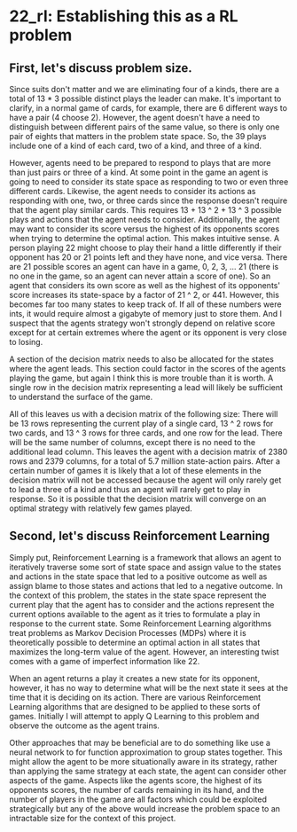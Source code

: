 # 22_rl: Establishing this as a RL problem

## First, let's discuss problem size. 

Since suits don't matter and we are eliminating four of a kinds, there are a total of 13 * 3 possible distinct plays the leader can make. It's important to clarify, in a normal game of cards, for example, there are 6 different ways to have a pair (4 choose 2). However, the agent doesn't have a need to distinguish between different pairs of the same value, so there is only one pair of eights that matters in the problem state space. So, the 39 plays include one of a kind of each card, two of a kind, and three of a kind. 

However, agents need to be prepared to respond to plays that are more than just pairs or three of a kind. At some point in the game an agent is going to need to consider its state space as responding to two or even three different cards. Likewise, the agent needs to consider its actions as responding with one, two, or three cards since the response doesn't require that the agent play similar cards. This requires 13 + 13 ^ 2 + 13 ^ 3 possible plays and actions that the agent needs to consider. Additionally, the agent may want to consider its score versus the highest of its opponents scores when trying to determine the optimal action. This makes intuitive sense. A person playing 22 might choose to play their hand a little differently if their opponent has 20 or 21 points left and they have none, and vice versa. There are 21 possible scores an agent can have in a game, 0, 2, 3, ... 21 (there is no one in the game, so an agent can never attain a score of one). So an agent that considers its own score as well as the highest of its opponents' score increases its state-space by a factor of 21 ^ 2, or 441. However, this becomes far too many states to keep track of. If all of these numbers were ints, it would require almost a gigabyte of memory just to store them. And I suspect that the agents strategy won't strongly depend on relative score except for at certain extremes where the agent or its opponent is very close to losing. 

A section of the decision matrix needs to also be allocated for the states where the agent leads. This section could factor in the scores of the agents playing the game, but again I think this is more trouble than it is worth. A single row in the decision matrix representing a lead will likely be sufficient to understand the surface of the game. 

All of this leaves us with a decision matrix of the following size: There will be 13 rows representing the current play of a single card, 13 ^ 2 rows for two cards, and 13 ^ 3 rows for three cards, and one row for the lead. There will be the same number of columns, except there is no need to the additional lead column. This leaves the agent with a decision matrix of 2380 rows and 2379 columns, for a total of 5.7 million state-action pairs. After a certain number of games it is likely that a lot of these elements in the decision matrix will not be accessed because the agent will only rarely get to lead a three of a kind and thus an agent will rarely get to play in response. So it is possible that the decision matrix will converge on an optimal strategy with relatively few games played. 

## Second, let's discuss Reinforcement Learning

Simply put, Reinforcement Learning is a framework that allows an agent to iteratively traverse some sort of state space and assign value to the states and actions in the state space that led to a positive outcome as well as assign blame to those states and actions that led to a negative outcome. In the context of this problem, the states in the state space represent the current play that the agent has to consider and the actions represent the current options available to the agent as it tries to formulate a play in response to the current state. Some Reinforcement Learning algorithms treat problems as Markov Decision Processes (MDPs) where it is theoretically possible to determine an optimal action in all states that maximizes the long-term value of the agent. However, an interesting twist comes with a game of imperfect information like 22. 

When an agent returns a play it creates a new state for its opponent, however, it has no way to determine what will be the next state it sees at the time that it is deciding on its action. There are various Reinforcement Learning algorithms that are designed to be applied to these sorts of games. Initially I will attempt to apply Q Learning to this problem and observe the outcome as the agent trains. 

Other approaches that may be beneficial are to do something like use a neural network to for function approximation to group states together. This might allow the agent to be more situationally aware in its strategy, rather than applying the same strategy at each state, the agent can consider other aspects of the game. Aspects like the agents score, the highest of its opponents scores, the number of cards remaining in its hand, and the number of players in the game are all factors which could be exploited strategically but any of the above would increase the problem space to an intractable size for the context of this project. 

